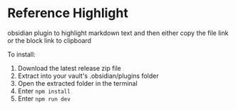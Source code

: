 # Reference Highlight

obsidian plugin to highlight markdown text and then either copy the file link or the block link to clipboard

To install:
1. Download the latest release zip file
2. Extract into your vault's .obsidian/plugins folder
3. Open the extracted folder in the terminal
4. Enter `npm install`
5. Enter `npm run dev`
